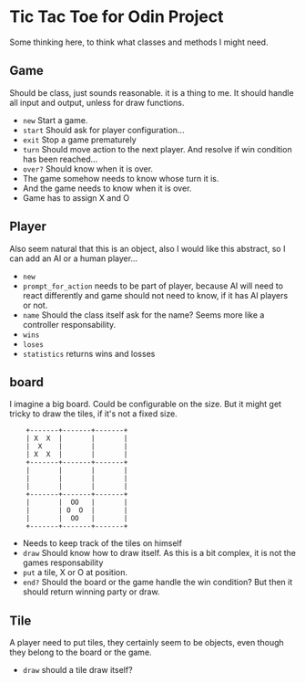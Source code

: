 # Tic Tac Toe for Odin Project

Some thinking here, to think what classes and methods I might need.

## Game

Should be class, just sounds reasonable. it is a thing to me. It should handle all input and output, unless for draw functions.

* `new` Start a game.
* `start` Should ask for player configuration...
* `exit` Stop a game prematurely
* `turn` Should move action to the next player. And resolve if win condition has been reached...
* `over?` Should know when it is over.
* The game somehow needs to know whose turn it is.
* And the game needs to know when it is over.
* Game has to assign X and O

## Player

Also seem natural that this is an object, also I would like this abstract, so I can add an AI or a human player...

* `new`
* `prompt_for_action` needs to be part of player, because AI will need to react differently and game should not need to know, if it has AI players or not.
* `name` Should the class itself ask for the name? Seems more like a controller responsability.
* `wins`
* `loses`
* `statistics` returns wins and losses

## board

I imagine a big board. Could be configurable on the size. But it might get tricky to draw the tiles, if it's not a fixed size.

        +-------+-------+-------+
        | X  X  |       |       |
        |  X    |       |       |
        | X  X  |       |       |
        +-------+-------+-------+
        |       |       |       |
        |       |       |       |
        |       |       |       |
        +-------+-------+-------+
        |       |  OO   |       |
        |       | O  O  |       |
        |       |  OO   |       |
        +-------+-------+-------+

* Needs to keep track of the tiles on himself
* `draw` Should know how to draw itself. As this is a bit complex, it is not the games responsability
* `put` a tile, X or O at position.
* `end?` Should the board or the game handle the win condition? But then it should return winning party or draw.


## Tile

A player need to put tiles, they certainly seem to be objects, even though they belong to the board or the game.

* `draw` should a tile draw itself?
